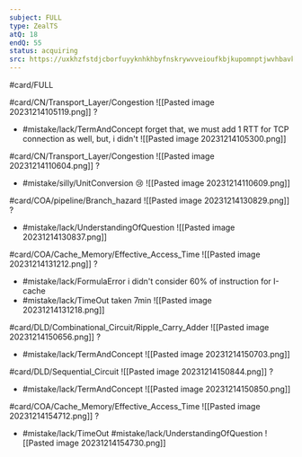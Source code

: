```yaml
---
subject: FULL
type: ZealTS
atQ: 18
endQ: 55
status: acquiring
src: https://uxkhzfstdjcborfuyyknhkhbyfnskrywvveioufkbjkupomnptjwvhbavkysuhi.vercel.app/solution.html?testId=63bffdc7ea7189f77e2d84b2&test_id=1
---
```

#card/FULL 

#card/CN/Transport_Layer/Congestion
![[Pasted image 20231214105119.png]]
?
- #mistake/lack/TermAndConcept forget that, we must add 1 RTT for TCP connection as well, but, i didn't
![[Pasted image 20231214105300.png]]

#card/CN/Transport_Layer/Congestion 
![[Pasted image 20231214110604.png]]
?
- #mistake/silly/UnitConversion 😢
![[Pasted image 20231214110609.png]] 


#card/COA/pipeline/Branch_hazard 
![[Pasted image 20231214130829.png]]
?
- #mistake/lack/UnderstandingOfQuestion 
![[Pasted image 20231214130837.png]] 

#card/COA/Cache_Memory/Effective_Access_Time 
![[Pasted image 20231214131212.png]]
?
- #mistake/lack/FormulaError i didn't consider 60% of instruction for I-cache
- #mistake/lack/TimeOut taken 7min
![[Pasted image 20231214131218.png]] 


#card/DLD/Combinational_Circuit/Ripple_Carry_Adder
![[Pasted image 20231214150656.png]]
?
- #mistake/lack/TermAndConcept 
![[Pasted image 20231214150703.png]] 

#card/DLD/Sequential_Circuit
![[Pasted image 20231214150844.png]]
?
- #mistake/lack/TermAndConcept 
![[Pasted image 20231214150850.png]] 

#card/COA/Cache_Memory/Effective_Access_Time 
![[Pasted image 20231214154712.png]]
?
- #mistake/lack/TimeOut #mistake/lack/UnderstandingOfQuestion 
![[Pasted image 20231214154730.png]] 


